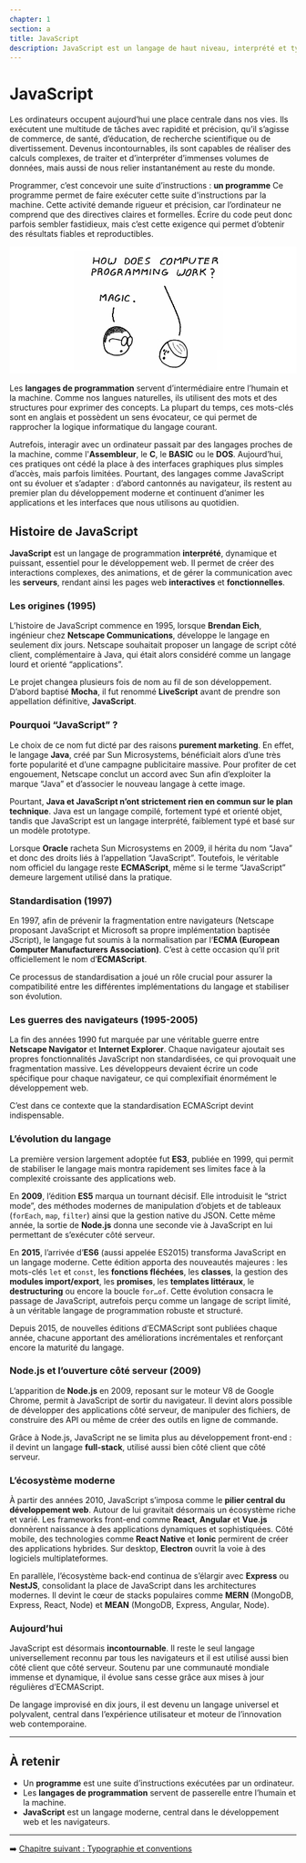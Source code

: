 ```yaml
---
chapter: 1
section: a
title: JavaScript
description: JavaScript est un langage de haut niveau, interprété et typé dynamiquement qui a été initialement utilisé pour le développement web. Le langage permet de créer des sites web et des applications interactives et dynamiques.
---
```


# JavaScript

Les ordinateurs occupent aujourd’hui une place centrale dans nos vies. Ils exécutent une multitude de tâches avec rapidité et précision, qu’il s’agisse de commerce, de santé, d’éducation, de recherche scientifique ou de divertissement. Devenus incontournables, ils sont capables de réaliser des calculs complexes, de traiter et d’interpréter d’immenses volumes de données, mais aussi de nous relier instantanément au reste du monde.

Programmer, c’est concevoir une suite d’instructions : **un programme** 
Ce programme permet de faire exécuter cette suite d'instructions par la machine. Cette activité demande rigueur et précision, car l’ordinateur ne comprend que des directives claires et formelles. Écrire du code peut donc parfois sembler fastidieux, mais c’est cette exigence qui permet d’obtenir des résultats fiables et reproductibles.

![Intro Page](../.gitbook/assets/intro.png)

Les **langages de programmation** servent d’intermédiaire entre l’humain et la machine. Comme nos langues naturelles, ils utilisent des mots et des structures pour exprimer des concepts. La plupart du temps, ces mots-clés sont en anglais et possèdent un sens évocateur, ce qui permet de rapprocher la logique informatique du langage courant.

Autrefois, interagir avec un ordinateur passait par des langages proches de la machine, comme l'**Assembleur**, le **C**, le **BASIC** ou le **DOS**. Aujourd’hui, ces pratiques ont cédé la place à des interfaces graphiques plus simples d’accès, mais parfois limitées. Pourtant, des langages comme JavaScript ont su évoluer et s’adapter : d’abord cantonnés au navigateur, ils restent au premier plan du développement moderne et continuent d’animer les applications et les interfaces que nous utilisons au quotidien.

## Histoire de JavaScript

**JavaScript** est un langage de programmation **interprété**, dynamique et puissant, essentiel pour le développement web. Il permet de créer des interactions complexes, des animations, et de gérer la communication avec les **serveurs**, rendant ainsi les pages web **interactives** et **fonctionnelles**.

### Les origines (1995)

L’histoire de JavaScript commence en 1995, lorsque **Brendan Eich**, ingénieur chez **Netscape Communications**, développe le langage en seulement dix jours. Netscape souhaitait proposer un langage de script côté client, complémentaire à Java, qui était alors considéré comme un langage lourd et orienté “applications”.

Le projet changea plusieurs fois de nom au fil de son développement. D’abord baptisé **Mocha**, il fut renommé **LiveScript** avant de prendre son appellation définitive, **JavaScript**.

### Pourquoi “JavaScript” ?

Le choix de ce nom fut dicté par des raisons **purement marketing**. En effet, le langage **Java**, créé par Sun Microsystems, bénéficiait alors d’une très forte popularité et d’une campagne publicitaire massive. Pour profiter de cet engouement, Netscape conclut un accord avec Sun afin d’exploiter la marque “Java” et d’associer le nouveau langage à cette image.

Pourtant, **Java et JavaScript n’ont strictement rien en commun sur le plan technique**. Java est un langage compilé, fortement typé et orienté objet, tandis que JavaScript est un langage interprété, faiblement typé et basé sur un modèle prototype.

Lorsque **Oracle** racheta Sun Microsystems en 2009, il hérita du nom “Java” et donc des droits liés à l’appellation “JavaScript”. Toutefois, le véritable nom officiel du langage reste **ECMAScript**, même si le terme “JavaScript” demeure largement utilisé dans la pratique.

### Standardisation (1997)

En 1997, afin de prévenir la fragmentation entre navigateurs (Netscape proposant JavaScript et Microsoft sa propre implémentation baptisée JScript), le langage fut soumis à la normalisation par l’**ECMA (European Computer Manufacturers Association)**. C’est à cette occasion qu’il prit officiellement le nom d’**ECMAScript**.

Ce processus de standardisation a joué un rôle crucial pour assurer la compatibilité entre les différentes implémentations du langage et stabiliser son évolution.

### Les guerres des navigateurs (1995-2005)

La fin des années 1990 fut marquée par une véritable guerre entre **Netscape Navigator** et **Internet Explorer**. Chaque navigateur ajoutait ses propres fonctionnalités JavaScript non standardisées, ce qui provoquait une fragmentation massive. Les développeurs devaient écrire un code spécifique pour chaque navigateur, ce qui complexifiait énormément le développement web.

C’est dans ce contexte que la standardisation ECMAScript devint indispensable.

### L’évolution du langage

La première version largement adoptée fut **ES3**, publiée en 1999, qui permit de stabiliser le langage mais montra rapidement ses limites face à la complexité croissante des applications web.

En **2009**, l’édition **ES5** marqua un tournant décisif. Elle introduisit le “strict mode”, des méthodes modernes de manipulation d’objets et de tableaux (`forEach`, `map`, `filter`) ainsi que la gestion native du JSON. Cette même année, la sortie de **Node.js** donna une seconde vie à JavaScript en lui permettant de s’exécuter côté serveur.

En **2015**, l’arrivée d’**ES6** (aussi appelée ES2015) transforma JavaScript en un langage moderne. Cette édition apporta des nouveautés majeures : les mots-clés `let` et `const`, les **fonctions fléchées**, les **classes**, la gestion des **modules import/export**, les **promises**, les **templates littéraux**, le **destructuring** ou encore la boucle `for…of`. Cette évolution consacra le passage de JavaScript, autrefois perçu comme un langage de script limité, à un véritable langage de programmation robuste et structuré.

Depuis 2015, de nouvelles éditions d’ECMAScript sont publiées chaque année, chacune apportant des améliorations incrémentales et renforçant encore la maturité du langage.

### Node.js et l’ouverture côté serveur (2009)

L’apparition de **Node.js** en 2009, reposant sur le moteur V8 de Google Chrome, permit à JavaScript de sortir du navigateur. Il devint alors possible de développer des applications côté serveur, de manipuler des fichiers, de construire des API ou même de créer des outils en ligne de commande.

Grâce à Node.js, JavaScript ne se limita plus au développement front-end : il devint un langage **full-stack**, utilisé aussi bien côté client que côté serveur.

### L’écosystème moderne

À partir des années 2010, JavaScript s’imposa comme le **pilier central du développement web**. Autour de lui gravitait désormais un écosystème riche et varié. Les frameworks front-end comme **React**, **Angular** et **Vue.js** donnèrent naissance à des applications dynamiques et sophistiquées. Côté mobile, des technologies comme **React Native** et **Ionic** permirent de créer des applications hybrides. Sur desktop, **Electron** ouvrit la voie à des logiciels multiplateformes.

En parallèle, l’écosystème back-end continua de s’élargir avec **Express** ou **NestJS**, consolidant la place de JavaScript dans les architectures modernes. Il devint le cœur de stacks populaires comme **MERN** (MongoDB, Express, React, Node) et **MEAN** (MongoDB, Express, Angular, Node).

### Aujourd’hui

JavaScript est désormais **incontournable**. Il reste le seul langage universellement reconnu par tous les navigateurs et il est utilisé aussi bien côté client que côté serveur. Soutenu par une communauté mondiale immense et dynamique, il évolue sans cesse grâce aux mises à jour régulières d’ECMAScript.

De langage improvisé en dix jours, il est devenu un langage universel et polyvalent, central dans l’expérience utilisateur et moteur de l’innovation web contemporaine.

---

## À retenir

- Un **programme** est une suite d’instructions exécutées par un ordinateur.  
- Les **langages de programmation** servent de passerelle entre l’humain et la machine.  
- **JavaScript** est un langage moderne, central dans le développement web et les navigateurs.  

---
➡️ [Chapitre suivant : Typographie et conventions](./b_Typographie.md)